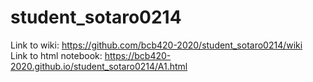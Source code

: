 # student_sotaro0214
Link to wiki: https://github.com/bcb420-2020/student_sotaro0214/wiki <br>
Link to html notebook: https://bcb420-2020.github.io/student_sotaro0214/A1.html
